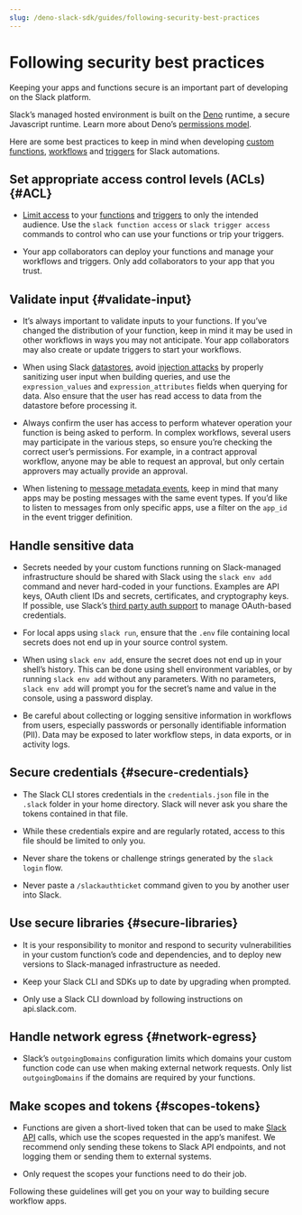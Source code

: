 ```yaml
---
slug: /deno-slack-sdk/guides/following-security-best-practices
---
```


# Following security best practices

<PaidPlanBanner />

Keeping your apps and functions secure is an important part of developing on the Slack platform. 

Slack’s managed hosted environment is built on the [Deno](https://deno.land/) runtime, a secure Javascript runtime. Learn more about Deno’s [permissions model](https://deno.land/manual@v1.32.1/basics/permissions).

Here are some best practices to keep in mind when developing [custom functions](/deno-slack-sdk/guides/creating-custom-functions), [workflows](/deno-slack-sdk/guides/creating-workflows) and [triggers](/deno-slack-sdk/guides/using-triggers) for Slack automations.

## Set appropriate access control levels (ACLs) {#ACL}
* [Limit access](https://api.slack.com/future/triggers/link#manage) to your [functions](/deno-slack-sdk/guides/creating-custom-functions) and [triggers](/deno-slack-sdk/guides/using-triggers) to only the intended audience. Use the `slack function access` or `slack trigger access` commands to control who can use your functions or trip your triggers. 

* Your app collaborators can deploy your functions and manage your workflows and triggers. Only add collaborators to your app that you trust. 

## Validate input {#validate-input}
* It’s always important to validate inputs to your functions. If you’ve changed the distribution of your function, keep in mind it may be used in other workflows in ways you may not anticipate. Your app collaborators may also create or update triggers to start your workflows. 

* When using Slack [datastores](/deno-slack-sdk/guides/using-datastores), avoid [injection attacks](https://owasp.org/Top10/A03_2021-Injection/) by properly sanitizing user input when building queries, and use the `expression_values` and `expression_attributes` fields when querying for data. Also ensure that the user has read access to data from the datastore before processing it. 

* Always confirm the user has access to perform whatever operation your function is being asked to perform. In complex workflows, several users may participate in the various steps, so ensure you’re checking the correct user’s permissions. For example, in a contract approval workflow, anyone may be able to request an approval, but only certain approvers may actually provide an approval.

* When listening to [message metadata events](/deno-slack-sdk/guides/integrating-message-metadata-events), keep in mind that many apps may be posting messages with the same event types. If you’d like to listen to messages from only specific apps, use a filter on the `app_id` in the event trigger definition.

## Handle sensitive data
* Secrets needed by your custom functions running on Slack-managed infrastructure should be shared with Slack using the `slack env add` command and never hard-coded in your functions. Examples are API keys, OAuth client IDs and secrets, certificates, and cryptography keys. If possible, use Slack’s [third party auth support](https://api.slack.com/faq#third-party) to manage OAuth-based credentials. 

* For local apps using `slack run`, ensure that the `.env` file containing local secrets does not end up in your source control system.

* When using `slack env add`, ensure the secret does not end up in your shell’s history. This can be done using shell environment variables, or by running `slack env add` without any parameters. With no parameters, `slack env add` will prompt you for the secret’s name and value in the console, using a password display.

* Be careful about collecting or logging sensitive information in workflows from users, especially passwords or personally identifiable information (PII). Data may be exposed to later workflow steps, in data exports, or in activity logs. 

## Secure credentials {#secure-credentials}
* The Slack CLI stores credentials in the `credentials.json` file in the `.slack` folder in your home directory. Slack will never ask you share the tokens contained in that file. 

* While these credentials expire and are regularly rotated, access to this file should be limited to only you.

* Never share the tokens or challenge strings generated by the `slack login` flow.

* Never paste a `/slackauthticket` command given to you by another user into Slack.

## Use secure libraries {#secure-libraries}
* It is your responsibility to monitor and respond to security vulnerabilities in your custom function’s code and dependencies, and to deploy new versions to Slack-managed infrastructure as needed.

* Keep your Slack CLI and SDKs up to date by upgrading when prompted.

* Only use a Slack CLI download by following instructions on api.slack.com.

## Handle network egress {#network-egress}
* Slack’s `outgoingDomains` configuration limits which domains your custom function code can use when making external network requests. Only list `outgoingDomains` if the domains are required by your functions. 

## Make scopes and tokens {#scopes-tokens}
* Functions are given a short-lived token that can be used to make [Slack API](/deno-slack-sdk/guides/calling-slack-api-methods) calls, which use the scopes requested in the app’s manifest. We recommend only sending these tokens to Slack API endpoints, and not logging them or sending them to external systems.

* Only request the scopes your functions need to do their job.

Following these guidelines will get you on your way to building secure workflow apps. 